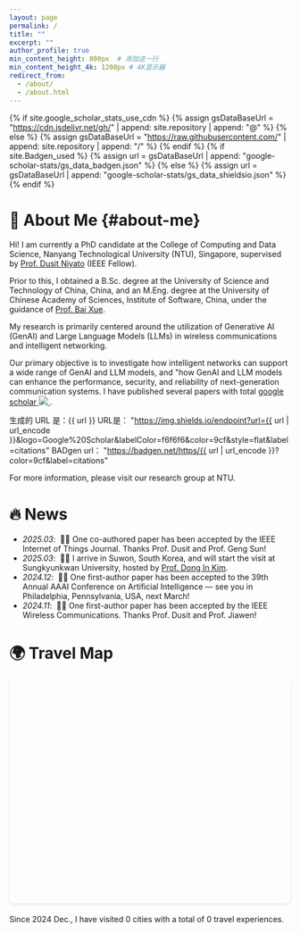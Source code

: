 ```yaml
---
layout: page  
permalink: /
title: ""
excerpt: ""
author_profile: true
min_content_height: 800px  # 添加这一行
min_content_height_4k: 1200px # 4K显示器
redirect_from: 
  - /about/
  - /about.html
---
```



{% if site.google_scholar_stats_use_cdn %}
{% assign gsDataBaseUrl = "https://cdn.jsdelivr.net/gh/" | append: site.repository | append: "@" %}
{% else %}
{% assign gsDataBaseUrl = "https://raw.githubusercontent.com/" | append: site.repository | append: "/" %}
{% endif %}
{% if site.Badgen_used %}
{% assign url = gsDataBaseUrl | append: "google-scholar-stats/gs_data_badgen.json" %}
{% else %}
{% assign url = gsDataBaseUrl | append: "google-scholar-stats/gs_data_shieldsio.json" %}
{% endif %}

<span class='anchor' id='about-me'></span>

<!--Lorem ipsum dolor sit amet, consectetur adipiscing elit. Vivamus ornare aliquet ipsum, ac tempus justo dapibus sit amet. Suspendisse condimentum, libero vel tempus mattis, risus risus vulputate libero, elementum fermentum mi neque vel nisl. Maecenas facilisis maximus dignissim. Curabitur mattis vulputate dui, tincidunt varius libero luctus eu. Mauris mauris nulla, scelerisque eget massa id, tincidunt congue felis. Sed convallis tempor ipsum rhoncus viverra. Pellentesque nulla orci, accumsan volutpat fringilla vitae, maximus sit amet tortor. Aliquam ultricies odio ut volutpat scelerisque. Donec nisl nisl, porttitor vitae pharetra quis, fringilla sed mi. Fusce pretium dolor ut aliquam consequat. Cras volutpat, tellus accumsan mattis molestie, nisl lacus tempus massa, nec malesuada tortor leo vel quam. Aliquam vel ex consectetur, vehicula leo nec, efficitur eros. Donec convallis non urna quis feugiat.-->

# 👋 About Me {#about-me}

Hi! I am currently a PhD candidate at the College of Computing and Data Science, Nanyang Technological University (NTU), Singapore, supervised by [Prof. Dusit Niyato](https://personal.ntu.edu.sg/dniyato/) (IEEE Fellow).

Prior to this, I obtained a B.Sc. degree at the University of Science and Technology of China, China, and an M.Eng. degree at the University of Chinese Academy of Sciences, Institute of Software, China, under the guidance of [Prof. Bai Xue](https://lcs.ios.ac.cn/~xuebai/).

My research is primarily centered around the utilization of Generative AI (GenAI) and Large Language Models (LLMs) in wireless communications and intelligent networking. 

Our primary objective is to investigate how intelligent networks can support a wide range of GenAI and LLM models, and "how GenAI and LLM models can enhance the performance, security, and reliability of next-generation communication systems. I have published several papers with total <a href='https://scholar.google.com/citations?user=FI6q53MAAAAJ'>google scholar </a> <a href='https://scholar.google.com/citations?user=FI6q53MAAAAJ'>
<img src="https://badgen.net/https/{{ url | url_encode }}?color=9cf&label=citations">
</a>. 

生成的 URL 是：{{ url }}
URL是： "https://img.shields.io/endpoint?url={{ url | url_encode }}&logo=Google%20Scholar&labelColor=f6f6f6&color=9cf&style=flat&label=citations"
BADgen url： "https://badgen.net/https/{{ url | url_encode }}?color=9cf&label=citations"

<!-- <a href='https://scholar.google.com/citations?user=FI6q53MAAAAJ'>
<img src="https://img.shields.io/endpoint?url={{ url | url_encode }}&logo=Google%20Scholar&labelColor=f6f6f6&color=9cf&style=flat&label=citations">
</a>. 
-->


For more information, please visit our research group at NTU.

<!--  My research interest includes neural machine translation and computer vision. I have published more than 100 papers at the top international AI conferences with total <a href='https://scholar.google.com/citations?user=FI6q53MAAAAJ'>google scholar citations <strong><span id='total_cit'>260000+</span></strong></a> <a href='https://scholar.google.com/citations?user=FI6q53MAAAAJ'><img src="https://img.shields.io/endpoint?url={{ url | url_encode }}&logo=Google%20Scholar&labelColor=f6f6f6&color=9cf&style=flat&label=citations"></a> -->

<!-- (You can also use google scholar badge <a href='https://scholar.google.com/citations?user=FI6q53MAAAAJ'><img src="https://img.shields.io/endpoint?url={{ url | url_encode }}&logo=Google%20Scholar&labelColor=f6f6f6&color=9cf&style=flat&label=citations"></a>).-->


# 🔥 News
- *2025.03*: &nbsp;🎉🎉 One co-authored paper has been accepted by the IEEE Internet of Things Journal. Thanks Prof. Dusit and Prof. Geng Sun!
- *2025.03*: &nbsp;📖📖 I arrive in Suwon, South Korea, and will start the visit at Sungkyunkwan University, hosted by [Prof. Dong In Kim](https://scholar.google.com/citations?user=v2chr7kAAAAJ&hl=en).
- *2024.12*: &nbsp;🎉🎉 One first-author paper has been accepted to the 39th Annual AAAI Conference on Artificial Intelligence — see you in Philadelphia, Pennsylvania, USA, next March!
- *2024.11*: &nbsp;🎉🎉 One first-author paper has been accepted by the IEEE Wireless Communications. Thanks Prof. Dusit and Prof. Jiawen!



# 🌍 Travel Map

<div id="travel-map" style="height: 400px; width: 100%; border-radius: 8px; margin: 20px 0; position: relative; z-index: 1;"></div>
<p class="map-stats">Since 2024 Dec., I have visited <span id="total-cities">0</span> cities with a total of <span id="total-visits">0</span> travel experiences.</p>
<style>
  #travel-map {
    box-shadow: 0 2px 5px rgba(0, 0, 0, 0.1);
    margin-bottom: 15px;
  }
  
  /* 其他样式保持不变 */
</style>
<!-- Leaflet 地图库 -->
<link rel="stylesheet" href="https://cdnjs.cloudflare.com/ajax/libs/leaflet/1.9.4/leaflet.css" />
<script src="https://cdnjs.cloudflare.com/ajax/libs/leaflet/1.9.4/leaflet.js"></script>
<script>
  // 初始化函数
  function initMap() {
    console.log("初始化地图...");
    
    // 检查地图容器是否存在
    const mapContainer = document.getElementById('travel-map');
    if (!mapContainer) {
      console.error("找不到地图容器");
      return;
    }
    
    // 如果地图已存在，只刷新布局
    if (window.travelMap) {
      console.log("地图已存在，刷新布局");
      window.travelMap.invalidateSize();
      return;
    }
    
    console.log("创建新地图实例");
    // 初始化地图
    const map = L.map('travel-map').setView([30, 105], 2);
    window.travelMap = map;
    
    // 添加瓦片图层
    try {
      L.tileLayer('https://{s}.tile.openstreetmap.org/{z}/{x}/{y}.png', {
        maxZoom: 10,
        attribution: '© OpenStreetMap contributors'
      }).addTo(map);
    } catch (e) {
      console.error("主要瓦片源加载失败，尝试备用源", e);
      
      // 备用瓦片源
      L.tileLayer('https://tile.openstreetmap.de/{z}/{x}/{y}.png', {
        maxZoom: 10,
        attribution: '© OpenStreetMap contributors'
      }).addTo(map);
    }
    
    // 使用 Jekyll 从 YAML 文件中获取旅行数据
    const travelData = {{ site.data.travel.cities | jsonify }} || [];
    
    // 处理旅行数据并添加标记
    travelData.forEach(entry => {
      const totalVisits = entry.visits.length;
      const recentVisits = entry.visits.slice(0, Math.min(5, totalVisits)).reverse();
      
      const popupContent = `
        <strong>${entry.city}</strong><br/>
        🧭 Total trips: ${totalVisits}<br/>
        🕒 Most recent ${recentVisits.length} trips:<br/>
        <ul style="padding-left: 16px; margin: 5px 0;">
          ${recentVisits.map(date => `<li>${date}</li>`).join("")}
        </ul>
      `;
      
      // 根据访问次数调整圆点大小
      const baseSize = 3;
      const growthFactor = 0.7;
      const maxVisitsForSize = 8;
      const effectiveVisits = Math.min(totalVisits, maxVisitsForSize);
      const radius = baseSize + effectiveVisits * growthFactor;
      
      L.circleMarker([entry.lat, entry.lon], {
        radius: radius,
        fillColor: "#d62728",
        color: "#b22222",
        weight: 1,
        opacity: 1,
        fillOpacity: 0.7
      }).bindPopup(popupContent).addTo(map);
    });
    
    // 更新统计数字
    document.getElementById('total-cities').textContent = travelData.length;
    let totalVisits = 0;
    travelData.forEach(entry => {
      totalVisits += entry.visits.length;
    });
    document.getElementById('total-visits').textContent = totalVisits;
    
    // 强制刷新地图布局
    setTimeout(function() {
      map.invalidateSize();
    }, 100);
  }

  // 立即尝试初始化
  initMap();
  
  // 定期检查并尝试初始化地图（轮询机制）
  function checkAndInitMap() {
    const mapContainer = document.getElementById('travel-map');
    if (mapContainer) {
      if (!window.travelMap) {
        console.log("轮询检测到地图容器但没有地图实例，初始化地图");
        initMap();
      } else {
        // 确保地图布局正确
        window.travelMap.invalidateSize();
      }
    }
  }
  
  // 每1秒检查一次地图状态
  setInterval(checkAndInitMap, 1000);
  
  // 各种事件监听
  window.addEventListener('load', initMap);
  window.addEventListener('DOMContentLoaded', initMap);
  window.addEventListener('resize', function() {
    if (window.travelMap) window.travelMap.invalidateSize();
  });
  window.addEventListener('hashchange', function() {
    console.log("URL哈希变化，多次尝试初始化地图");
    setTimeout(initMap, 100);
    setTimeout(initMap, 500);
    setTimeout(initMap, 1000);
  });
  window.addEventListener('popstate', function() {
    console.log("历史状态变化，尝试初始化地图");
    setTimeout(initMap, 300);
  });
  
  // 为内部链接添加处理
  document.addEventListener('DOMContentLoaded', function() {
    const links = document.querySelectorAll('a[href^="#"]');
    links.forEach(link => {
      link.addEventListener('click', function() {
        console.log("检测到内部链接点击");
        setTimeout(initMap, 300);
      });
    });
  });
</script>


